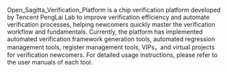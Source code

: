 Open_Sagitta_Verification_Platform is a chip verification platform developed by Tencent PengLai Lab to improve verification efficiency and automate verification processes, helping newcomers quickly master the verification workflow and fundamentals. Currently, the platform has implemented automated verification framework generation tools, automated regression management tools, register management tools, VIPs，and virtual projects for verification newcomers. For detailed usage instructions, please refer to the user manuals of each tool.  